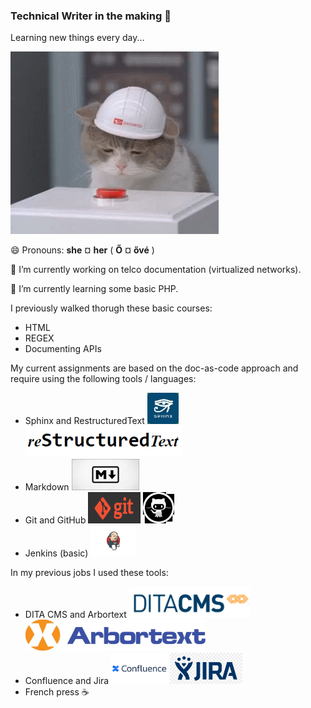 ### Technical Writer in the making 👋

Learning new things every day...

<img src="https://github.com/xzsuzsi/xzsuzsi/blob/main/img/cat-pressing-red-button.gif">



😄 Pronouns: **she** ¤ **her**   ( **Ő** ¤ **ővé** )

🔭 I’m currently working on telco documentation (virtualized networks).

🌱 I’m currently learning some basic PHP.

I previously walked thorugh these basic courses:

- HTML
- REGEX
- Documenting APIs

My current assignments are based on the doc-as-code approach and require using the following tools / languages:

- Sphinx and RestructuredText <img src="https://github.com/xzsuzsi/xzsuzsi/blob/main/img/sphinx_logo.jpeg" height="50px"> <img src="https://github.com/xzsuzsi/xzsuzsi/blob/main/img/RST_logo.PNG" height="50px">
- Markdown <img src="https://github.com/xzsuzsi/xzsuzsi/blob/main/img/markdown_logo.jpg" height="50px">
- Git and GitHub <img src="https://github.com/xzsuzsi/xzsuzsi/blob/main/img/git_logo.png" height="50px"> <img src="https://github.com/xzsuzsi/xzsuzsi/blob/main/img/github_logo.jpg" height="50px">
- Jenkins (basic) <img src="https://github.com/xzsuzsi/xzsuzsi/blob/main/img/Jenkins_logo.png" height="50px">

In my previous jobs I used these tools:

- DITA CMS and Arbortext <img src="https://github.com/xzsuzsi/xzsuzsi/blob/main/img/DITACMS_logo.PNG" height="50px"> <img src="https://github.com/xzsuzsi/xzsuzsi/blob/main/img/arbortext_logo.PNG" height="50px">
- Confluence and Jira <img src="https://github.com/xzsuzsi/xzsuzsi/blob/main/img/confluence_logo.png" height="50px"> <img src="https://github.com/xzsuzsi/xzsuzsi/blob/main/img/jira_logo.png" height="50px">
- French press :coffee:
